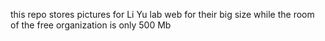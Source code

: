 this repo stores pictures for Li Yu lab web for their big size while the room of the free organization is only 500 Mb
